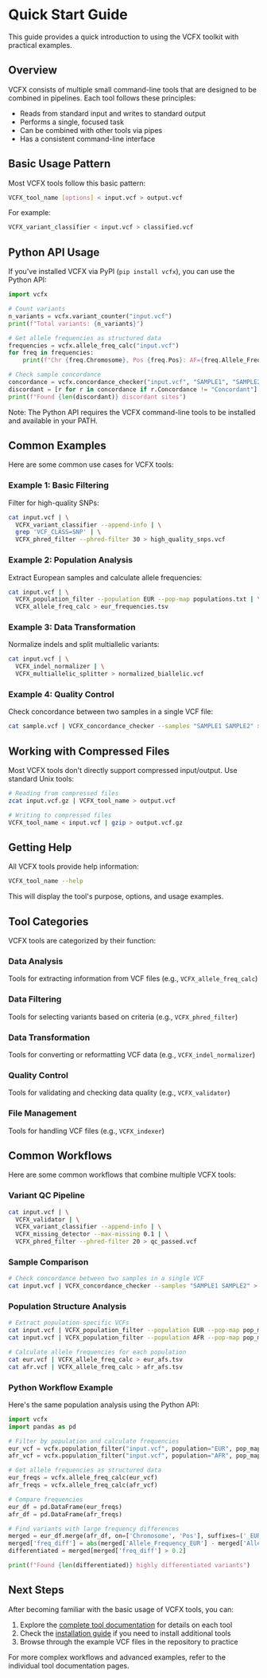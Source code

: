 # Quick Start Guide

This guide provides a quick introduction to using the VCFX toolkit with practical examples.

## Overview

VCFX consists of multiple small command-line tools that are designed to be combined in pipelines. Each tool follows these principles:

- Reads from standard input and writes to standard output
- Performs a single, focused task
- Can be combined with other tools via pipes
- Has a consistent command-line interface

## Basic Usage Pattern

Most VCFX tools follow this basic pattern:

```bash
VCFX_tool_name [options] < input.vcf > output.vcf
```

For example:

```bash
VCFX_variant_classifier < input.vcf > classified.vcf
```

## Python API Usage

If you've installed VCFX via PyPI (`pip install vcfx`), you can use the Python API:

```python
import vcfx

# Count variants
n_variants = vcfx.variant_counter("input.vcf")
print(f"Total variants: {n_variants}")

# Get allele frequencies as structured data
frequencies = vcfx.allele_freq_calc("input.vcf")
for freq in frequencies:
    print(f"Chr {freq.Chromosome}, Pos {freq.Pos}: AF={freq.Allele_Frequency}")

# Check sample concordance
concordance = vcfx.concordance_checker("input.vcf", "SAMPLE1", "SAMPLE2")
discordant = [r for r in concordance if r.Concordance != "Concordant"]
print(f"Found {len(discordant)} discordant sites")
```

Note: The Python API requires the VCFX command-line tools to be installed and available in your PATH.

## Common Examples

Here are some common use cases for VCFX tools:

### Example 1: Basic Filtering

Filter for high-quality SNPs:

```bash
cat input.vcf | \
  VCFX_variant_classifier --append-info | \
  grep 'VCF_CLASS=SNP' | \
  VCFX_phred_filter --phred-filter 30 > high_quality_snps.vcf
```

### Example 2: Population Analysis

Extract European samples and calculate allele frequencies:

```bash
cat input.vcf | \
  VCFX_population_filter --population EUR --pop-map populations.txt | \
  VCFX_allele_freq_calc > eur_frequencies.tsv
```

### Example 3: Data Transformation

Normalize indels and split multiallelic variants:

```bash
cat input.vcf | \
  VCFX_indel_normalizer | \
  VCFX_multiallelic_splitter > normalized_biallelic.vcf
```

### Example 4: Quality Control

Check concordance between two samples in a single VCF file:

```bash
cat sample.vcf | VCFX_concordance_checker --samples "SAMPLE1 SAMPLE2" > concordance_report.tsv
```

## Working with Compressed Files

Most VCFX tools don't directly support compressed input/output. Use standard Unix tools:

```bash
# Reading from compressed files
zcat input.vcf.gz | VCFX_tool_name > output.vcf

# Writing to compressed files
VCFX_tool_name < input.vcf | gzip > output.vcf.gz
```

## Getting Help

All VCFX tools provide help information:

```bash
VCFX_tool_name --help
```

This will display the tool's purpose, options, and usage examples.

## Tool Categories

VCFX tools are categorized by their function:

### Data Analysis
Tools for extracting information from VCF files (e.g., `VCFX_allele_freq_calc`)

### Data Filtering
Tools for selecting variants based on criteria (e.g., `VCFX_phred_filter`)

### Data Transformation
Tools for converting or reformatting VCF data (e.g., `VCFX_indel_normalizer`)

### Quality Control
Tools for validating and checking data quality (e.g., `VCFX_validator`)

### File Management
Tools for handling VCF files (e.g., `VCFX_indexer`)

## Common Workflows

Here are some common workflows that combine multiple VCFX tools:

### Variant QC Pipeline

```bash
cat input.vcf | \
  VCFX_validator | \
  VCFX_variant_classifier --append-info | \
  VCFX_missing_detector --max-missing 0.1 | \
  VCFX_phred_filter --phred-filter 20 > qc_passed.vcf
```

### Sample Comparison

```bash
# Check concordance between two samples in a single VCF
cat input.vcf | VCFX_concordance_checker --samples "SAMPLE1 SAMPLE2" > concordance.tsv
```

### Population Structure Analysis

```bash
# Extract population-specific VCFs
cat input.vcf | VCFX_population_filter --population EUR --pop-map pop_map.txt > eur.vcf
cat input.vcf | VCFX_population_filter --population AFR --pop-map pop_map.txt > afr.vcf

# Calculate allele frequencies for each population
cat eur.vcf | VCFX_allele_freq_calc > eur_afs.tsv
cat afr.vcf | VCFX_allele_freq_calc > afr_afs.tsv
```

### Python Workflow Example

Here's the same population analysis using the Python API:

```python
import vcfx
import pandas as pd

# Filter by population and calculate frequencies
eur_vcf = vcfx.population_filter("input.vcf", population="EUR", pop_map="pop_map.txt")
afr_vcf = vcfx.population_filter("input.vcf", population="AFR", pop_map="pop_map.txt")

# Get allele frequencies as structured data
eur_freqs = vcfx.allele_freq_calc(eur_vcf)
afr_freqs = vcfx.allele_freq_calc(afr_vcf)

# Compare frequencies
eur_df = pd.DataFrame(eur_freqs)
afr_df = pd.DataFrame(afr_freqs)

# Find variants with large frequency differences
merged = eur_df.merge(afr_df, on=['Chromosome', 'Pos'], suffixes=('_EUR', '_AFR'))
merged['freq_diff'] = abs(merged['Allele_Frequency_EUR'] - merged['Allele_Frequency_AFR'])
differentiated = merged[merged['freq_diff'] > 0.2]

print(f"Found {len(differentiated)} highly differentiated variants")
```

## Next Steps

After becoming familiar with the basic usage of VCFX tools, you can:

1. Explore the [complete tool documentation](tools_overview.md) for details on each tool
2. Check the [installation guide](installation.md) if you need to install additional tools
3. Browse through the example VCF files in the repository to practice

For more complex workflows and advanced examples, refer to the individual tool documentation pages. 